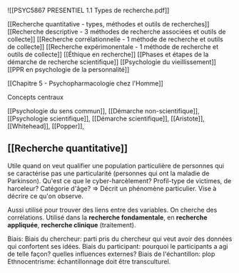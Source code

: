 ![[PSYC5867 PRESENTIEL 1.1  Types de recherche.pdf]]

[[Recherche quantitative - types, méthodes et outils de recherches]]
[[Recherche descriptive - 3 méthodes de recherche associées et outils de collecte]]
[[Recherche corrélationnelle - 1 méthode de recherche et outils de collecte]]
[[Recherche expérimonentale - 1 méthode de recherche et outils de collecte]]
[[Éthique en recherche]]
[[Phases et étapes de la démarche de recherche scientifique]]
[[Psychologie du vieillissement]]
[[PPR en psychologie de la personnalité]]

[[Chapitre 5 - Psychopharmacologie chez l'Homme]]


Concepts centraux

[[Psychologie du sens commun]], [[Démarche non-scientifique]], [[Psychologie scientifique]], [[Démarche scientifique]], [[Aristote]], [[Whitehead]], [[Popper]], 


## [[Recherche quantitative]]
Utile quand on veut qualifier une population particulière de personnes qui se caractérise pas une particularité (personnes qui ont la maladie de Parkinson). Qu'est ce que le cyber-harcèlement? Profil-type de victimes, de harceleur? Catégorie d'âge?
=> Décrit un phénomène particulier. Vise à décrire ce qu'on observe.

Aussi utilisé pour trouver des liens entre des variables. On cherche des corrélations.
Utilisé dans la **recherche fondamentale**, en **recherche appliquée**, **recherche clinique** (traitement).


Biais:
Biais du chercheur: parti pris du chercheur qui veut avoir des données qui confortent ses idées.
Biais du participant: pourquoi le participants a agi de telle façon? quelles influences externes?
Biais de l'échantillon: plop
Ethnocentrisme: échantillonnage doit être transculturel.




